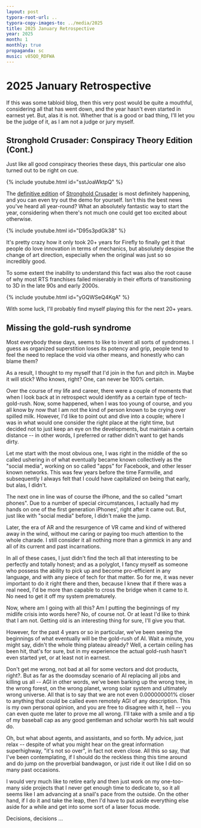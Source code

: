 ```yaml
---
layout: post
typora-root-url: ..
typora-copy-images-to: ../media/2025
title: 2025 January Retrospective
year: 2025
month: 1
monthly: true
propaganda: sc
music: v85QO_RDFWA
---
```


# 2025 January Retrospective

If this was some tabloid blog, then this very post would be quite a mouthful, considering all that has went down, and the year hasn't even started in earnest yet. But, alas it is not. Whether that is a good or bad thing, I'll let you be the judge of it, as I am not a judge or jury myself.

## Stronghold Crusader: Conspiracy Theory Edition (Cont.)

Just like all good conspiracy theories these days, this particular one also turned out to be right on cue.

{% include youtube.html id="sstJoaWktpQ" %}

The [definitive edition][scdefed] of [Stronghold Crusader][sc] is most definitely happening, and you can even try out the demo for yourself. Isn't this the best news you've heard all year-round? What an absolutely fantastic way to start the year, considering when there's not much one could get too excited about otherwise.

{% include youtube.html id="D95s3pdGk38" %}

It's pretty crazy how it only took 20+ years for Firefly to finally get it that people do love innovation in terms of mechanics, but absolutely despise the change of art direction, especially when the original was just so so incredibly good.

To some extent the inability to understand this fact was also the root cause of why most RTS franchises failed miserably in their efforts of transitioning to 3D in the late 90s and early 2000s.

{% include youtube.html id="yGQWSeQ4KqA" %}

With some luck, I'll probably find myself playing this for the next 20+ years.

## Missing the gold-rush syndrome

Most everybody these days, seems to like to invent all sorts of syndromes. I guess as organized superstition loses its potency and grip, people tend to feel the need to replace the void via other means, and honestly who can blame them?

As a result, I thought to my myself that I'd join in the fun and pitch in. Maybe it will stick? Who knows, right? One, can never be 100% certain.

Over the course of my life and career, there were a couple of moments that when I look back at in retrospect would identify as a certain type of tech-gold-rush. Now, some happened, when I was too young of course, and you all know by now that I am not the kind of person known to be crying over spilled milk. However, I'd like to point out and dive into a couple; where I was in what would one consider the right place at the right time, but decided not to just keep an eye on the developments, but maintain a certain distance -- in other words, I preferred or rather didn't want to get hands dirty.

Let me start with the most obvious one, I was right in the middle of the so called ushering in of what eventually became known collectively as the "social media", working on so called "apps" for Facebook, and other lesser known networks. This was few years before the time Farmville, and subsequently I always felt that I could have capitalized on being that early, but alas, I didn't.

The next one in line was of course the iPhone, and the so called "smart phones". Due to a number of special circumstances, I actually had my hands on one of the first generation iPhones', right after it came out. But, just like with "social media" before, I didn't make the jump.

Later, the era of AR and the resurgence of VR came and kind of withered away in the wind, without me caring or paying too much attention to the whole charade. I still consider it all nothing more than a gimmick in any and all of its current and past incarnations.

In all of these cases, I just didn't find the tech all that interesting to be perfectly and totally honest; and as a polyglot, I fancy myself as someone who possess the ability to pick up and become pro-efficient in any language, and with any piece of tech for that matter. So for me, it was never important to do it right there and then, because I knew that if there was a real need, I'd be more than capable to cross the bridge when it came to it. No need to get it off my system prematurely.

Now, where am I going with all this? Am I putting the beginnings of my midlife crisis into words here? No, of course not. Or at least I'd like to think that I am not. Getting old is an interesting thing for sure, I'll give you that.

However, for the past 4 years or so in particular, we've been seeing the beginnings of what eventually will be the gold-rush of AI. Wait a minute, you might say, didn't the whole thing plateau already? Well, a certain ceiling has been hit, that's for sure, but in my experience the actual gold-rush hasn't even started yet, or at least not in earnest.

Don't get me wrong, not bad at all for some vectors and dot products, right?. But as far as the doomsday scenario of AI replacing all jobs and killing us all -- AGI in other words, we've been barking up the wrong tree, in the wrong forest, on the wrong planet, wrong solar system and ultimately wrong universe. All that is to say that we are not even 0.000000001% closer to anything that could be called even remotely AGI of any description. This is my own personal opinion, and you are free to disagree with it, hell -- you can even quote me later to prove me all wrong. I'll take with a smile and a tip of my baseball cap as any good gentleman and scholar worth his salt would do.

Oh, but what about agents, and assistants, and so forth. My advice, just relax -- despite of what you might hear on the great information superhighway, "it's not so over", in fact not even close. All this so say, that I've been contemplating, if I should do the reckless thing this time around and do jump on the proverbial bandwagon, or just ride it out like I did on so many past occasions.

I would very much like to retire early and then just work on my one-too-many side projects that I never get enough time to dedicate to, so it all seems like I am advancing at a snail's pace from the outside. On the other hand, if I do it and take the leap, then I'd have to put aside everything else aside for a while and get into some sort of a laser focus mode.

Decisions, decisions ...

[scdefed]: https://store.steampowered.com/app/3024040/Stronghold_Crusader_Definitive_Edition/
[sc]: https://en.wikipedia.org/wiki/Stronghold:_Crusader
